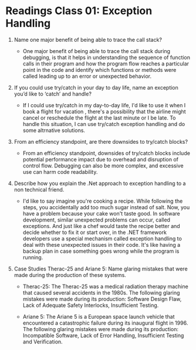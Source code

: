 # Readings Class 01: Exception Handling

1. Name one major benefit of being able to trace the call stack?

   - One major benefit of being able to trace the call stack during debugging, is that it helps in understanding the sequence of function calls in their program and how the program flow reaches a particular point in the code and identify which functions or methods were called leading up to an error or unexpected behavior.

2. If you could use try/catch in your day to day life, name an exception you’d like to ‘catch’ and handle?

   - If I could use try/catch in my day-to-day life, I'd like to use it when I book a flight for vacation , there's a possibility that the airline might cancel or reschedule the flight at the last minute or I be late. To handle this situation, I can use try/catch exception handling and do some altrnative solutions.

3. From an efficiency standpoint, are there downsides to try/catch blocks?

   - From an efficiency standpoint, downsides of try/catch blocks include potential performance impact due to overhead and disruption of control flow. Debugging can also be more complex, and excessive use can harm code readability.

4. Describe how you explain the .Net approach to exception handling to a non technical friend.

   - I'd like to say imagine you're cooking a recipe. While following the steps, you accidentally add too much sugar instead of salt. Now, you have a problem because your cake won't taste good. In software development, similar unexpected problems can occur, called exceptions. And just like a chef would taste the recipe better and decide whether to fix it or start over, in the .NET framework developers use a special mechanism called exception handling to deal with these unexpected issues in their code. It's like having a backup plan in case something goes wrong while the program is running.

5. Case Studies Therac-25 and Ariane 5: Name glaring mistakes that were made during the production of these systems.

   - Therac-25: The Therac-25 was a medical radiation therapy machine that caused several accidents in the 1980s. The following glaring mistakes were made during its production: Software Design Flaw, Lack of Adequate Safety Interlocks, Insufficient Testing.

   - Ariane 5: The Ariane 5 is a European space launch vehicle that encountered a catastrophic failure during its inaugural flight in 1996. The following glaring mistakes were made during its production: Incompatible Software, Lack of Error Handling, Insufficient Testing and Verification.

